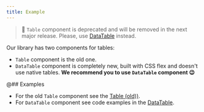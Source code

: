 ```yaml
---
title: Example
---
```


> 🚨 `Table` component is deprecated and will be removed in the next major release. Please, use [DataTable](/table-group/data-table/) instead.

Our library has two components for tables:

- `Table` component is the old one.
- `DataTable` component is completely new, built with CSS flex and doesn't use native tables.
**We recommend you to use `DataTable` component 😉**

@## Examples

- For the old `Table` component see the [Table (old))](/table-group/table-old/).
- For `DataTable` component see code examples in the [DataTable](/table-group/data-table/data-table-code).
